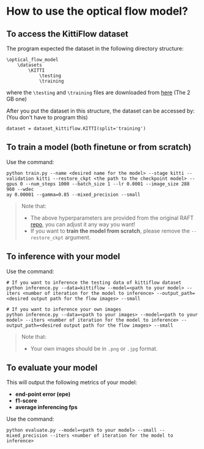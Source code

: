 # How to use the optical flow model?

## To access the KittiFlow dataset
The program expected the dataset in the following directory structure:
```
\optical_flow_model
    \datasets
        \KITTI
            \testing
            \training
```
where the `\testing` and `\training` files are downloaded from [here](https://www.cvlibs.net/datasets/kitti/eval_scene_flow.php?benchmark=flow) (The 2 GB one)

After you put the dataset in this structure, the dataset can be accessed by:
(You don't have to program this)
```
dataset = dataset_kittiflow.KITTI(split='training')
```

## To train a model (both finetune or from scratch)
Use the command:
```
python train.py --name <desired name for the model> --stage kitti --validation kitti --restore_ckpt <the path to the checkpoint model> --gpus 0 --num_steps 1000 --batch_size 1 --lr 0.0001 --image_size 288 960 --wdec
ay 0.00001 --gamma=0.85 --mixed_precision --small
```
> Note that:
> - The above hyperparameters are provided from the original RAFT [repo](https://github.com/princeton-vl/RAFT), you can adjust it any way you want!
> - If you want to **train the model from scratch**, please remove the `--restore_ckpt` argument.

## To inference with your model
Use the command:
```
# If you want to inference the testing data of kittiflow dataset
python inference.py --data=kittiflow --model=<path to your model> --iters <number of iteration for the model to inference> --output_path=<desired output path for the flow images> --small

# If you want to inference your own images
python inference.py --data=<path to your images> --model=<path to your model> --iters <number of iteration for the model to inference> --output_path=<desired output path for the flow images> --small
```
> Note that:
> - Your own images should be in `.png` or `.jpg` format.
## To evaluate your model
This will output the following metrics of your model:
- **end-point error (epe)**
- **f1-score**
- **average inferencing fps**

Use the command:
```
python evaluate.py --model=<path to your model> --small --mixed_precision --iters <number of iteration for the model to inference>
```